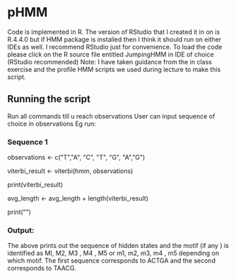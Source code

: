 # pHMM

Code is implemented in R. The version of RStudio that I created it in on is R.4.4.0 but if HMM package is installed then I think it should run on either IDEs as well.
I recommend RStudio just for convenience.
To load the code please click on the R source file entitled JumpingHMM in IDE of choice (RStudio recommended)
Note: I have taken guidance from the in class exercise and the profile HMM scripts we used during lecture to make this script.

## Running the script
Run all commands till u reach observations
User can input sequence of choice in observations
Eg run:
### Sequence 1
observations <- c("T","A", "C", "T", "G", "A","G")

viterbi_result <- viterbi(hmm, observations)

print(viterbi_result)

avg_length <- avg_length + length(viterbi_result)

print("")
### Output:
The above prints out the sequence of hidden states and the motif (if any ) is identified as MI, M2, M3 , M4 , M5 or m1, m2, m3, m4 , m5  depending on which motif.
The first sequence corresponds to ACTGA and the second corresponds to TAACG.
